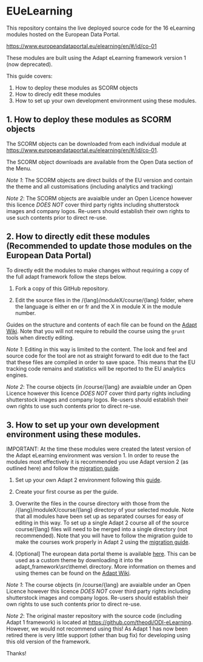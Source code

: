 # EUeLearning

This repository contains the live deployed source code for the 16 eLearning modules hosted on the European Data Portal.

https://www.europeandataportal.eu/elearning/en/#/id/co-01

These modules are built using the Adapt eLearning framework version 1 (now deprecated).

This guide covers:
1. How to deploy these modules as SCORM objects
2. How to direcly edit these modules
3. How to set up your own development environment using these modules. 

## 1. How to deploy these modules as SCORM objects

The SCORM objects can be downloaded from each individual module at https://www.europeandataportal.eu/elearning/en/#/id/co-01. 

The SCORM object downloads are available from the Open Data section of the Menu.

*Note 1*: The SCORM objects are direct builds of the EU version and contain the theme and all customisations (including analytics and tracking)

*Note 2*: The SCORM objects are avaialble under an Open Licence however this licence *DOES NOT* cover third party rights including shutterstock images and company logos. Re-users should establish their own rights to use such contents prior to direct re-use. 

## 2. How to directly edit these modules (Recommended to update those modules on the European Data Portal)

To directly edit the modules to make changes without requiring a copy of the full adapt framework follow the steps below.

1. Fork a copy of this GitHub repository. 

2. Edit the source files in the /{lang}/moduleX/course/{lang} folder, where the language is either en or fr and the X in module X in the module number.

Guides on the structure and contents of each file can be found on the [Adapt Wiki](https://github.com/adaptlearning/adapt_framework/wiki/Creating-your-first-course). Note that you will not require to rebuild the course using the `grunt` tools when directly editing. 

*Note 1*: Editing in this way is limited to the content. The look and feel and source code for the tool are not as straight forward to edit due to the fact that these files are compiled in order to save space. This means that the EU tracking code remains and statistics will be reported to the EU analytics engines.

*Note 2*: The course objects (in /course/{lang} are avaialble under an Open Licence however this licence *DOES NOT* cover third party rights including shutterstock images and company logos. Re-users should establish their own rights to use such contents prior to direct re-use. 

## 3. How to set up your own development environment using these modules.

IMPORTANT: At the time these modules were created the latest version of the Adapt eLearning environment was version 1. In order to reuse the modules most effectively it is recommended you use Adapt version 2 (as outlined here) and follow the [migration guide](https://github.com/adaptlearning/adapt_framework/wiki/Converting-a-Course-from-Version-1-to-Version-2).

1) Set up your own Adapt 2 environment following this [guide](https://github.com/adaptlearning/adapt_framework/wiki/Setting-up-your-development-environment).

2) Create your first course as per the guide.

3) Overwrite the files in the course directory with those from the /{lang}/moduleX/course/{lang} directory of your selected module. Note that all modules have been set up as separated courses for easy of editing in this way. To set up a single Adapt 2 course all of the source course/{lang} files will need to be merged into a single directory (not recommended). Note that you will have to follow the migration guide to make the courses work properly in Adapt 2 using the [migration guide](https://github.com/adaptlearning/adapt_framework/wiki/Converting-a-Course-from-Version-1-to-Version-2). 

4) [Optional] The european data portal theme is available [here](https://github.com/theodi/adapt-theme-eu/blob/master/README.md). This can be used as a custom theme by downloading it into the adapt_framework\src\theme\ directory. More information on themes and using themes can be found on the [Adapt Wiki](https://github.com/adaptlearning/adapt_authoring/wiki/Modifying-the-Vanilla-Theme).  

*Note 1*: The course objects (in /course/{lang} are avaialble under an Open Licence however this licence *DOES NOT* cover third party rights including shutterstock images and company logos. Re-users should establish their own rights to use such contents prior to direct re-use. 

*Note 2*: The original master repository with the source code (including Adapt 1 framework) is located at https://github.com/theodi/ODI-eLearning. However, we would not recommend using this! As Adapt 1 has now been retired there is very little support (other than bug fix) for developing using this old version of the framework.

Thanks!
